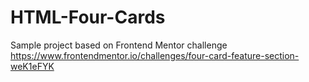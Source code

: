 # HTML-Four-Cards
Sample project based on Frontend Mentor challenge https://www.frontendmentor.io/challenges/four-card-feature-section-weK1eFYK
